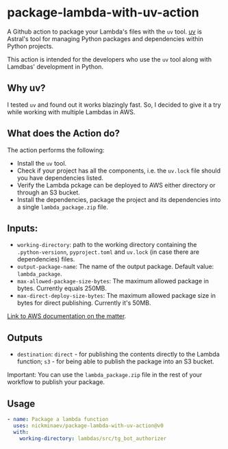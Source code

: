 # package-lambda-with-uv-action

A Github action to package your Lambda's files with the `uv` tool.
[uv](https://docs.astral.sh/uv/) is Astral's tool for managing Python packages and dependencies within Python projects.

This action is intended for the developers who use the `uv` tool along with Lamdbas' development in Python.

## Why uv?

I tested `uv` and found out it works blazingly fast. 
So, I decided to give it a try while working with multiple Lambdas in AWS.

## What does the Action do?

The action performs the following:
- Install the `uv` tool.
- Check if your project has all the components, i.e. the `uv.lock` file should you have dependencies listed.
- Verify the Lambda pckage can be deployed to AWS either directory or through an S3 bucket.
- Install the dependencies, package the project and its dependencies into a single `lambda_package.zip` file.

## Inputs:

- `working-directory`: path to the working directory containing the `.python-versionn`, `pyproject.toml` and `uv.lock` (in case there are dependencies) files.
- `output-package-name`: The name of the output package. Default value: `lambda_package`.
- `max-allowed-package-size-bytes`: The maximum allowed package in bytes. Currently equals 250MB.
- `max-direct-deploy-size-bytes`: The maximum allowed package size in bytes for direct publishing. Currently it's 50MB.

[Link to AWS documentation on the matter](https://docs.aws.amazon.com/lambda/latest/dg/python-package.html).

## Outputs

- `destination`: `direct` - for publishing the contents directly to the Lambda function; `s3` - for being able to publish the package into an S3 bucket.

Important: You can use the `lambda_package.zip` file in the rest of your workflow to publish your package.

## Usage

```yaml
- name: Package a lambda function
  uses: nickminaev/package-lambda-with-uv-action@v0
  with:
    working-directory: lambdas/src/tg_bot_authorizer
```

